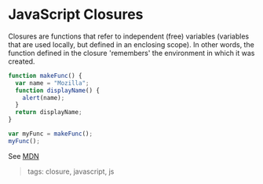 # JavaScript Closures

Closures are functions that refer to independent (free) variables (variables that are used locally, but defined in an enclosing scope). In other words, the function defined in the closure 'remembers' the environment in which it was created.

```javascript
function makeFunc() {
  var name = "Mozilla";
  function displayName() {
    alert(name);
  }
  return displayName;
}

var myFunc = makeFunc();
myFunc();
```

See [MDN](https://developer.mozilla.org/en-US/docs/Web/JavaScript/Closures)

> tags: closure, javascript, js
